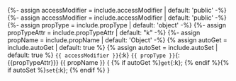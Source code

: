 {%- assign accessModifier = include.accessModifier | default: 'public' -%}
{%- assign accessModifier = include.accessModifier | default: 'public' -%}
{%- assign propType = include.propType | default: 'object' -%}
{%- assign propTypeAttr = include.propTypeAttr | default: "k" -%}
{%- assign propName = include.propName | default: 'Object' -%}
{% assign autoGet = include.autoGet | default: true %}
{% assign autoSet = include.autoSet | default: true %}
`{{ accessModifier }}`{:k} `{{ propType }}`{:{{propTypeAttr}}} {{ propName }} { {% if autoGet %}`get`{:k}; {% endif %}{% if autoSet %}`set`{:k}; {% endif %} }